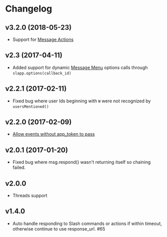 # Changelog

## v3.2.0 (2018-05-23)

- Support for [Message Actions](https://api.slack.com/actions)

## v2.3 (2017-04-11)

- Added support for dynamic [Message Menu](https://medium.com/slack-developer-blog/build-an-interactive-slack-app-with-message-menus-1fb2c6298308) options calls through `slapp.options(callback_id)`

## v2.2.1 (2017-02-11)

- Fixed bug where user Ids beginning with `W` were not recognized by `usersMentioned()`

## v2.2.0 (2017-02-09)

- [Allow events without app_token to pass](https://github.com/BeepBoopHQ/slapp/pull/71)

## v2.0.1 (2017-01-20)

- Fixed bug where msg.respond() wasn't returning itself so chaining failed.

## v2.0.0

- Threads support

## v1.4.0

- Auto handle responding to Slash commands or actions if within timeout, otherwise continue to use response_url. #65